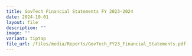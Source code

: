 ```yaml
---
title: GovTech Financial Statements FY 2023–2024
date: 2024-10-01
layout: file
description: ""
image: ""
variant: tiptap
file_url: /files/media/Reports/GovTech_FY23_Financial_Statements.pdf
---
```

